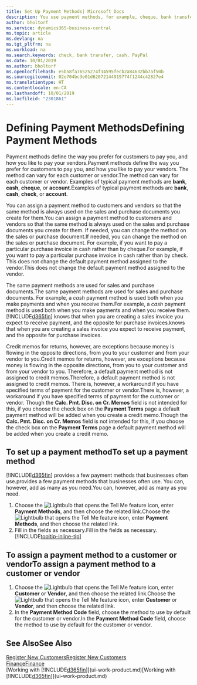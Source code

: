 ```yaml
---
title: Set Up Payment Methods| Microsoft Docs
description: You use payment methods, for example, cheque, bank transfer, cash, or PayPal, to define how sales and purchase invoices will be paid.
author: bholtorf
ms.service: dynamics365-business-central
ms.topic: article
ms.devlang: na
ms.tgt_pltfrm: na
ms.workload: na
ms.search.keywords: check, bank transfer, cash, PayPal
ms.date: 10/01/2019
ms.author: bholtorf
ms.openlocfilehash: e5b58fa76525274f34595fecb2a84632bb7af50b
ms.sourcegitcommit: 02e704bc3e01d62072144919774f1244c42827e4
ms.translationtype: HT
ms.contentlocale: en-CA
ms.lasthandoff: 10/01/2019
ms.locfileid: "2301861"
---
```

# <a name="defining-payment-methods"></a><span data-ttu-id="11f42-103">Defining Payment Methods</span><span class="sxs-lookup"><span data-stu-id="11f42-103">Defining Payment Methods</span></span>
<span data-ttu-id="11f42-104">Payment methods define the way you prefer for customers to pay you, and how you like to pay your vendors.</span><span class="sxs-lookup"><span data-stu-id="11f42-104">Payment methods define the way you prefer for customers to pay you, and how you like to pay your vendors.</span></span> <span data-ttu-id="11f42-105">The method can vary for each customer or vendor.</span><span class="sxs-lookup"><span data-stu-id="11f42-105">The method can vary for each customer or vendor.</span></span> <span data-ttu-id="11f42-106">Examples of typical payment methods are **bank**, **cash**, **cheque**, or **account**.</span><span class="sxs-lookup"><span data-stu-id="11f42-106">Examples of typical payment methods are **bank**, **cash**, **check**, or **account**.</span></span>

<span data-ttu-id="11f42-107">You can assign a payment method to customers and vendors so that the same method is always used on the sales and purchase documents you create for them.</span><span class="sxs-lookup"><span data-stu-id="11f42-107">You can assign a payment method to customers and vendors so that the same method is always used on the sales and purchase documents you create for them.</span></span> <span data-ttu-id="11f42-108">If needed, you can change the method on the sales or purchase document.</span><span class="sxs-lookup"><span data-stu-id="11f42-108">If needed, you can change the method on the sales or purchase document.</span></span> <span data-ttu-id="11f42-109">For example, if you want to pay a particular purchase invoice in cash rather than by cheque.</span><span class="sxs-lookup"><span data-stu-id="11f42-109">For example, if you want to pay a particular purchase invoice in cash rather than by check.</span></span> <span data-ttu-id="11f42-110">This does not change the default payment method assigned to the vendor.</span><span class="sxs-lookup"><span data-stu-id="11f42-110">This does not change the default payment method assigned to the vendor.</span></span>

<span data-ttu-id="11f42-111">The same payment methods are used for sales and purchase documents.</span><span class="sxs-lookup"><span data-stu-id="11f42-111">The same payment methods are used for sales and purchase documents.</span></span> <span data-ttu-id="11f42-112">For example, a _cash_ payment method is used both when you make payments and when you receive them.</span><span class="sxs-lookup"><span data-stu-id="11f42-112">For example, a _cash_ payment method is used both when you make payments and when you receive them.</span></span> [!INCLUDE[d365fin](includes/d365fin_md.md)] <span data-ttu-id="11f42-113">knows that when you are creating a sales invoice you expect to receive payment, and the opposite for purchase invoices.</span><span class="sxs-lookup"><span data-stu-id="11f42-113">knows that when you are creating a sales invoice you expect to receive payment, and the opposite for purchase invoices.</span></span>

<span data-ttu-id="11f42-114">Credit memos for returns, however, are exceptions because money is flowing in the opposite directions, from you to your customer and from your vendor to you.</span><span class="sxs-lookup"><span data-stu-id="11f42-114">Credit memos for returns, however, are exceptions because money is flowing in the opposite directions, from you to your customer and from your vendor to you.</span></span> <span data-ttu-id="11f42-115">Therefore, a default payment method is not assigned to credit memos.</span><span class="sxs-lookup"><span data-stu-id="11f42-115">Therefore, a default payment method is not assigned to credit memos.</span></span> <span data-ttu-id="11f42-116">There is, however, a workaround if you have specified terms of payment for the customer or vendor.</span><span class="sxs-lookup"><span data-stu-id="11f42-116">There is, however, a workaround if you have specified terms of payment for the customer or vendor.</span></span> <span data-ttu-id="11f42-117">Though the **Calc. Pmt. Disc. on Cr. Memos** field is not intended for this, if you choose the check box on the **Payment Terms** page a default payment method will be added when you create a credit memo.</span><span class="sxs-lookup"><span data-stu-id="11f42-117">Though the **Calc. Pmt. Disc. on Cr. Memos** field is not intended for this, if you choose the check box on the **Payment Terms** page a default payment method will be added when you create a credit memo.</span></span>

## <a name="to-set-up-a-payment-method"></a><span data-ttu-id="11f42-118">To set up a payment method</span><span class="sxs-lookup"><span data-stu-id="11f42-118">To set up a payment method</span></span>
[!INCLUDE[d365fin](includes/d365fin_md.md)] <span data-ttu-id="11f42-119">provides a few payment methods that businesses often use.</span><span class="sxs-lookup"><span data-stu-id="11f42-119">provides a few payment methods that businesses often use.</span></span> <span data-ttu-id="11f42-120">You can, however, add as many as you need.</span><span class="sxs-lookup"><span data-stu-id="11f42-120">You can, however, add as many as you need.</span></span>

1. <span data-ttu-id="11f42-121">Choose the ![Lightbulb that opens the Tell Me feature](media/ui-search/search_small.png "Tell me what you want to do") icon, enter **Payment Methods**, and then choose the related link.</span><span class="sxs-lookup"><span data-stu-id="11f42-121">Choose the ![Lightbulb that opens the Tell Me feature](media/ui-search/search_small.png "Tell me what you want to do") icon, enter **Payment Methods**, and then choose the related link.</span></span>
2. <span data-ttu-id="11f42-122">Fill in the fields as necessary.</span><span class="sxs-lookup"><span data-stu-id="11f42-122">Fill in the fields as necessary.</span></span> [!INCLUDE[tooltip-inline-tip](includes/tooltip-inline-tip_md.md)]

## <a name="to-assign-a-payment-method-to-a-customer-or-vendor"></a><span data-ttu-id="11f42-123">To assign a payment method to a customer or vendor</span><span class="sxs-lookup"><span data-stu-id="11f42-123">To assign a payment method to a customer or vendor</span></span>
1. <span data-ttu-id="11f42-124">Choose the ![Lightbulb that opens the Tell Me feature](media/ui-search/search_small.png "Tell me what you want to do") icon, enter **Customer** or **Vendor**, and then choose the related link.</span><span class="sxs-lookup"><span data-stu-id="11f42-124">Choose the ![Lightbulb that opens the Tell Me feature](media/ui-search/search_small.png "Tell me what you want to do") icon, enter **Customer** or **Vendor**, and then choose the related link.</span></span>
2. <span data-ttu-id="11f42-125">In the **Payment Method Code** field, choose the method to use by default for the customer or vendor.</span><span class="sxs-lookup"><span data-stu-id="11f42-125">In the **Payment Method Code** field, choose the method to use by default for the customer or vendor.</span></span>

## <a name="see-also"></a><span data-ttu-id="11f42-126">See Also</span><span class="sxs-lookup"><span data-stu-id="11f42-126">See Also</span></span>
[<span data-ttu-id="11f42-127">Register New Customers</span><span class="sxs-lookup"><span data-stu-id="11f42-127">Register New Customers</span></span>](sales-how-register-new-customers.md)  
[<span data-ttu-id="11f42-128">Finance</span><span class="sxs-lookup"><span data-stu-id="11f42-128">Finance</span></span>](finance.md)  
<span data-ttu-id="11f42-129">[Working with [!INCLUDE[d365fin](includes/d365fin_md.md)]](ui-work-product.md)</span><span class="sxs-lookup"><span data-stu-id="11f42-129">[Working with [!INCLUDE[d365fin](includes/d365fin_md.md)]](ui-work-product.md)</span></span>  
